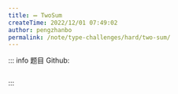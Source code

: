 ```yaml
---
title: ➖ TwoSum
createTime: 2022/12/01 07:49:02
author: pengzhanbo
permalink: /note/type-challenges/hard/two-sum/
---
```


::: info 题目
Github: []()

```ts
```
:::
